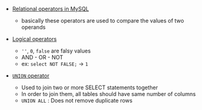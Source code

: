 - [Relational operators in MySQL](https://youtu.be/Hy3qbMAoEJk?si=e0X2bKBKt3wnPdFr&t=13977)
    - basically these operators are used to compare the values of two operands

- [Logical operators](https://youtu.be/Hy3qbMAoEJk?si=HnFd5vi0fZTMVk01&t=14287)
    - `''`, `0`, `false` are falsy values
    - AND - OR - NOT
    - ex: `select NOT FALSE;` -> `1` 

- [`UNION` operator](https://youtu.be/5OdVJbNCSso?si=b_3PrmcsySQN-1e5&t=6277)
    - Used to join two or more SELECT statements together
    - In order to join them, all tables should have same number of columns
    - `UNION ALL` : Does not remove duplicate rows